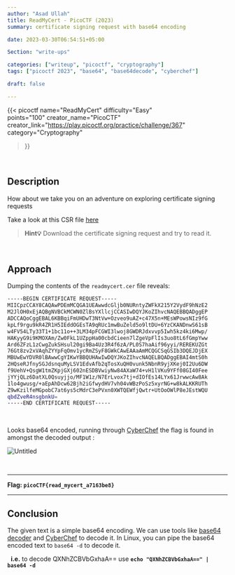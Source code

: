 ```yaml
---
author: "Asad Ullah"
title: ReadMyCert - PicoCTF (2023)
summary: certificate signing request with base64 encoding

date: 2023-03-30T06:54:51+05:00

Section: "write-ups"

categories: ["writeup", "picoctf", "cryptography"]
tags: ["picoctf 2023", "base64", "base64decode", "cyberchef"]

draft: false

---
```



{{< 
picoctf 
name="ReadMyCert" 
difficulty="Easy"  
points="100"
creator_name="PicoCTF" creator_link="https://play.picoctf.org/practice/challenge/367" 
category="Cryptography"
>}}

&nbsp;

## Description

How about we take you on an adventure on exploring certificate signing requests

Take a look at this CSR file [here](https://artifacts.picoctf.net/c/420/readmycert.csr)

> **Hint💡**
> Download the certificate signing request and try to read it.

&nbsp;

## Approach

Dumping the contents of the `readmycert.cer` file reveals:

```bash
-----BEGIN CERTIFICATE REQUEST-----
MIICpzCCAY8CAQAwPDEmMCQGA1UEAwwdcGljb0NURntyZWFkX215Y2VydF9hNzE2
M2JlOH0xEjAQBgNVBCkMCWN0ZlBsYXllcjCCASIwDQYJKoZIhvcNAQEBBQADggEP
ADCCAQoCggEBAL6KBBqiFmUHDwT3NtVw+Ozveo9uAZ+c47X5n+MEsWPowsNIz9fG
kpLf9rgu9kR4ZR1H5IEddOGEsTA9qRUc1mwBuZeld5o9ltDU+6YzCKANDnwS61sB
w4FV54LTy33T1+1bc11o++3LM34pFCGWI3lwoj8GWDRJdxvvp5Iwh5kz4ki6Mwp/
HAKyyG9i9KMOXAm/Zw0FkL1UZppHa00cbdCieen7lZgeVpFlIs3uo8tL6fGmpYww
Ard6ZFzL1zCwgZukSHsul20gi9Ba4Uz3R4f6zA/PL0S7haAif96yyi/REREKUZGt
76Gt8zv2xVAqhZYYpFqOmv1ycRmZSyF8GWkCAwEAAaAmMCQGCSqGSIb3DQEJDjEX
MBUwEwYDVR0lBAwwCgYIKwYBBQUHAwIwDQYJKoZIhvcNAQELBQADggEBAI4mtS0h
2HQseRJfnySGJdsnquMyLSV1EdvAfb2qTosXuQH0vunk5NbnR9yjXKej0I2Uu6DW
f9UehV+QsgW1tmZKpjGXj602nESDBVwiyNw84AXaW74+vH1lVKu9YFf08GI40Fee
jYYjQLz6DatXL0Qsuyjjo/MF1W1z/N7ErLvox7tj+dIOfEs14LYx61JrwwcAw8Ak
1lo4gwusg/+aEpAhDcw62Bjh2iGfwydHV7vh04vWBzPoSz5xyrNG+w8kALKKRUTh
Z9wKzilfeMGpobC7at6ys5cMdrC3ePVxn0XWTQEWfjQwtr+UtOoOWlP8eJEstWQU
qbdZveR4nsgbnkU=
-----END CERTIFICATE REQUEST-----
```

&nbsp;

Looks base64 encoded, running through [CyberChef](https://gchq.github.io/CyberChef/) the flag is found in amongst the decoded output :


![Untitled](/write-ups/picoctf/base64-readmycert.png)

&nbsp;

---

**Flag: `picoCTF{read_mycert_a7163be8}`**

---

## Conclusion

The given text is a simple base64 encoding. We can use tools like [base64 decoder](https://www.base64decode.org/) and [CyberChef](https://gchq.github.io/CyberChef/) to decode it. In Linux, you can pipe the base64 encoded text to `base64 -d` to decode it.   

&nbsp;
**i.e.** to decode QXNhZCBVbGxhaA== use **`echo "QXNhZCBVbGxhaA==" | base64 -d`**